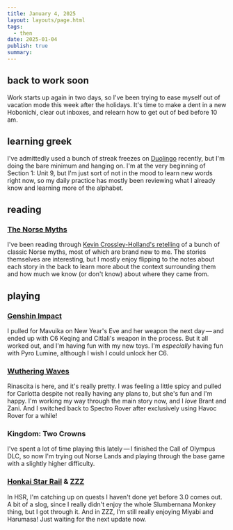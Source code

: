 ```yaml
---
title: January 4, 2025
layout: layouts/page.html
tags:
  - then
date: 2025-01-04
publish: true
summary: 
---
```

## back to work soon
Work starts up again in two days, so I've been trying to ease myself out of vacation mode this week after the holidays. It's time to make a dent in a new Hobonichi, clear out inboxes, and relearn how to get out of bed before 10 am.

## learning greek
I've admittedly used a bunch of streak freezes on [Duolingo](https://www.duolingo.com/profile/jilliangmeehan) recently, but I'm doing the bare minimum and hanging on. I'm at the very beginning of Section 1: Unit 9, but I'm just sort of not in the mood to learn new words right now, so my daily practice has mostly been reviewing what I already know and learning more of the alphabet.

## reading
### [The Norse Myths](../../books/reading/The%20Norse%20Myths.md)
I've been reading through [Kevin Crossley-Holland's retelling](https://50wattsbooks.com/products/the-norse-myths-the-pantheon-fairy-tale-and-folklore-library) of a bunch of classic Norse myths, most of which are brand new to me. The stories themselves are interesting, but I mostly enjoy flipping to the notes about each story in the back to learn more about the context surrounding them and how much we know (or don't know) about where they came from.

## playing
### [Genshin Impact](../../games/Genshin%20Impact/index.md)
I pulled for Mavuika on New Year's Eve and her weapon the next day — and ended up with C6 Keqing and Citlali's weapon in the process. But it all worked out, and I'm having fun with my new toys. I'm *especially* having fun with Pyro Lumine, although I wish I could unlock her C6.

### [Wuthering Waves](../../games/playing/Wuthering%20Waves/index.md)
Rinascita is here, and it's really pretty. I was feeling a little spicy and pulled for Carlotta despite not really having any plans to, but she's fun and I'm happy. I'm working my way through the main story now, and I *love* Brant and Zani. And I switched back to Spectro Rover after exclusively using Havoc Rover for a while!

### Kingdom: Two Crowns
I've spent a lot of time playing this lately — I finished the Call of Olympus DLC, so now I'm trying out Norse Lands and playing through the base game with a slightly higher difficulty. 

### [Honkai Star Rail](../../games/playing/Honkai%20Star%20Rail/index.md) & [ZZZ](../../games/ZZZ/index.md)
In HSR, I'm catching up on quests I haven't done yet before 3.0 comes out. A bit of a slog, since I really didn't enjoy the whole Slumbernana Monkey thing, but I got through it. And in ZZZ, I'm still really enjoying Miyabi and Harumasa! Just waiting for the next update now.